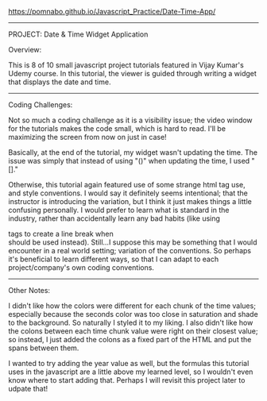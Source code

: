 https://pomnabo.github.io/Javascript_Practice/Date-Time-App/

------------------------------
PROJECT: Date & Time Widget Application

Overview:

This is 8 of 10 small javascript project tutorials featured in Vijay Kumar's Udemy course. In this tutorial, the viewer is guided through writing a widget that displays the date and time.

------------------------------
Coding Challenges:

Not so much a coding challenge as it is a visibility issue; the video window for the tutorials makes the code small, which is hard to read. I'll be maximizing the screen from now on just in case!

Basically, at the end of the tutorial, my widget wasn't updating the time. The issue was simply that instead of using "()" when updating the time, I used "[]."

Otherwise, this tutorial again featured use of some strange html tag use, and style conventions. I would say it definitely seems intentional; that the instructor is introducing the variation, but I think it just makes things a little confusing personally. I would prefer to learn what is standard in the industry, rather than accidentally learn any bad habits (like using <p> tags to create a line break when <br> should be used instead). Still...I suppose this may be something that I would encounter in a real world setting; variation of the conventions. So perhaps it's beneficial to learn different ways, so that I can adapt to each project/company's own coding conventions.


------------------------------
Other Notes:

I didn't like how the colors were different for each chunk of the time values; especially because the seconds color was too close in saturation and shade to the background. So naturally I styled it to my liking. I also didn't like how the colons between each time chunk value were right on their closest value; so instead, I just added the colons as a fixed part of the HTML and put the spans between them.

I wanted to try adding the year value as well, but the formulas this tutorial uses in the javascript are a little above my learned level, so I wouldn't even know where to start adding that. Perhaps I will revisit this project later to udpate that!